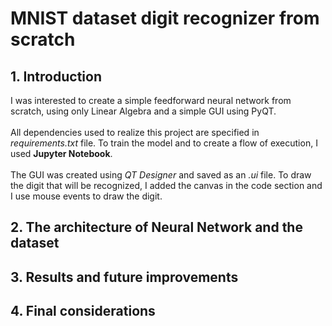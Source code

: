 # MNIST dataset digit recognizer from scratch

## 1. Introduction

I was interested to create a simple feedforward neural network from scratch, using only Linear Algebra and a simple GUI using PyQT.
</br></br>
All dependencies used to realize this project are specified in _requirements.txt_ file. To train the model and to create a flow of execution, I used **Jupyter Notebook**.
<br></br>
The GUI was created using _QT Designer_ and saved as an _.ui_ file. To draw the digit that will be recognized, I added the canvas in the code section and I use mouse events to draw the digit.

## 2. The architecture of Neural Network and the dataset

## 3. Results and future improvements

## 4. Final considerations